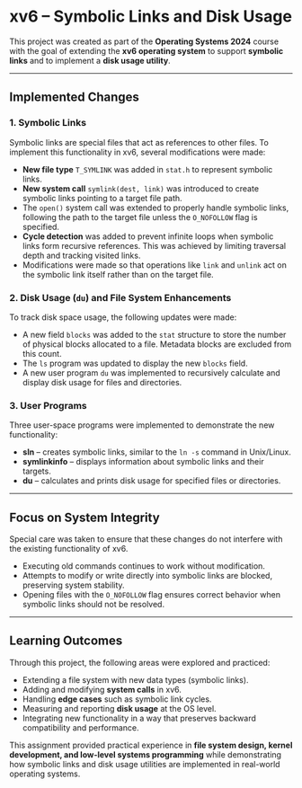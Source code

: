 # xv6 – Symbolic Links and Disk Usage  

This project was created as part of the **Operating Systems 2024** course with the goal of extending the **xv6 operating system** to support **symbolic links** and to implement a **disk usage utility**.  

---

## Implemented Changes  

### 1. Symbolic Links  
Symbolic links are special files that act as references to other files. To implement this functionality in xv6, several modifications were made:  
- **New file type** `T_SYMLINK` was added in `stat.h` to represent symbolic links.  
- **New system call** `symlink(dest, link)` was introduced to create symbolic links pointing to a target file path.  
- The `open()` system call was extended to properly handle symbolic links, following the path to the target file unless the `O_NOFOLLOW` flag is specified.  
- **Cycle detection** was added to prevent infinite loops when symbolic links form recursive references. This was achieved by limiting traversal depth and tracking visited links.  
- Modifications were made so that operations like `link` and `unlink` act on the symbolic link itself rather than on the target file.  

### 2. Disk Usage (`du`) and File System Enhancements  
To track disk space usage, the following updates were made:  
- A new field `blocks` was added to the `stat` structure to store the number of physical blocks allocated to a file. Metadata blocks are excluded from this count.  
- The `ls` program was updated to display the new `blocks` field.  
- A new user program `du` was implemented to recursively calculate and display disk usage for files and directories.  

### 3. User Programs  
Three user-space programs were implemented to demonstrate the new functionality:  
- **sln** – creates symbolic links, similar to the `ln -s` command in Unix/Linux.  
- **symlinkinfo** – displays information about symbolic links and their targets.  
- **du** – calculates and prints disk usage for specified files or directories.  

---

## Focus on System Integrity  
Special care was taken to ensure that these changes do not interfere with the existing functionality of xv6.  
- Executing old commands continues to work without modification.  
- Attempts to modify or write directly into symbolic links are blocked, preserving system stability.  
- Opening files with the `O_NOFOLLOW` flag ensures correct behavior when symbolic links should not be resolved.  

---

## Learning Outcomes  
Through this project, the following areas were explored and practiced:  
- Extending a file system with new data types (symbolic links).  
- Adding and modifying **system calls** in xv6.  
- Handling **edge cases** such as symbolic link cycles.  
- Measuring and reporting **disk usage** at the OS level.  
- Integrating new functionality in a way that preserves backward compatibility and performance.  

This assignment provided practical experience in **file system design, kernel development, and low-level systems programming** while demonstrating how symbolic links and disk usage utilities are implemented in real-world operating systems.  
